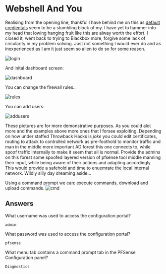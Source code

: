 # Webshell And You

Realising from the opening line, thankful I have behind me on this as [default credientals](https://docs.netgate.com/pfsense/en/latest/usermanager/defaults.html) seem to be a stumbling block of my. I have yet to hammer into my head that lowing hanging fruit like this are alway worth the effort. I closed it, went back to trying to Blackbox more, forgive some lack of circularity in my problem solving. Just not something I would ever do and as inexperienced as I am it just seem so alien to do so for some reason. 

![login](Screenshots/pfSenseLogin)

And inital dashboard screen:

![dashboard](Screenshots/pfsense-admin-dsahboard)

You can change the firewall rules.. 

![rules](Screenshots/fw-rules)

You can add users:

![addusers](Screenshots/fw-addusers)

These pictures are for more demonstrative purposes. As you could alot more and the examples above more ones that I forsee exploiting. Depending on how under staffed Throwback Hacks is *joke* you could edit certificates, routing to attack to controlled network as pre-foothold to monitor traffic and man in the middle more important AD forest this one connects to, while spoof traffic internally to make it seem that all is normal. Provide the admins on this forest some spoofed layered version of pfsense tool middle manning their input, while being aware of their actions and adapting accordingly. This would provide a safehold and time to enuemrate the local internal network. Wildly silly day dreaming aside...

Using a command prompt we can: execute commands, download and upload commands.
![cmd](Screenshots/fw-cmdprompt)

## Answers
What username was used to access the configuration portal?
```{toggle}
admin
```
What password was used to access the configuration portal?  
```{toggle}
pfsense
```
What menu tab contains a command prompt tab in the PFSense Configuration panel?
```{toggle}
Diagnostics
```